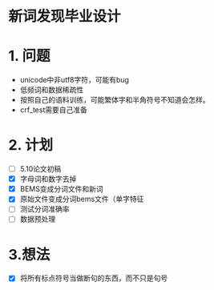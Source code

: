# 新词发现毕业设计

# 1. 问题
- unicode中非utf8字符，可能有bug
- 低频词和数据稀疏性
- 按照自己的语料训练，可能繁体字和半角符号不知道会怎样。
- crf_test需要自己准备

# 2. 计划
- [ ] 5.10论文初稿
- [x] 字母词和数字去掉
- [x] BEMS变成分词文件和新词
- [x] 原始文件变成分词bems文件（单字特征
- [ ] 测试分词准确率
- [ ] 数据预处理

# 3.想法
- [x] 将所有标点符号当做断句的东西，而不只是句号

